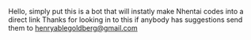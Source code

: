 Hello, simply put this is a bot that will instatly make Nhentai codes into a direct link
Thanks for looking in to this if anybody has suggestions send them to henryablegoldberg@gmail.com